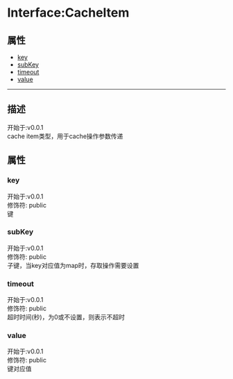 # Interface:CacheItem
## 属性
+ [key](#PROP_key)
+ [subKey](#PROP_subKey)
+ [timeout](#PROP_timeout)
+ [value](#PROP_value)
  
---
## 描述
<font class="since">开始于:v0.0.1</font>  
cache item类型，用于cache操作参数传递  
## 属性
### <a id="PROP_key">key</a>
<font class="since">开始于:v0.0.1</font>  
修饰符: <font class="modifier">public</font>  
键  
### <a id="PROP_subKey">subKey</a>
<font class="since">开始于:v0.0.1</font>  
修饰符: <font class="modifier">public</font>  
子键，当key对应值为map时，存取操作需要设置  
### <a id="PROP_timeout">timeout</a>
<font class="since">开始于:v0.0.1</font>  
修饰符: <font class="modifier">public</font>  
超时时间(秒)，为0或不设置，则表示不超时  
### <a id="PROP_value">value</a>
<font class="since">开始于:v0.0.1</font>  
修饰符: <font class="modifier">public</font>  
键对应值  

